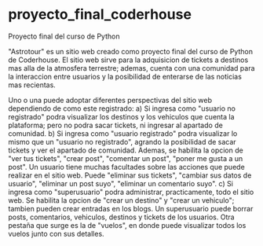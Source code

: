# proyecto_final_coderhouse
Proyecto final del curso de Python

"Astrotour" es un sitio web creado como proyecto final del curso de Python de Coderhouse. El sitio web sirve para la adquisicion de tickets a destinos mas alla de la atmosfera terrestre; ademas, cuenta con una comunidad para la interaccion entre usuarios y la posibilidad de enterarse de las noticias mas recientas.

Uno o una puede adoptar diferentes perspectivas del sitio web dependiendo de como este registrado: 
  a) Si ingresa como "usuario no registrado" podra visualizar los destinos y los vehiculos que cuenta la plataforma; pero no podra sacar tickets, ni ingresar al apartado de comunidad.
  b) Si ingresa como "usuario registrado" podra visualizar lo mismo que un "usuario no registrado", agrando la posibilidad de sacar tickets y ver el apartado de comunidad. Ademas, se habilita la opcion de "ver tus tickets", "crear post", "comentar un post", "poner me gusta a un post". Un usuario tiene muchas facultades sobre las acciones que puede realizar en el sitio web. Puede "eliminar sus tickets", "cambiar sus datos de usuario", "eliminar un post suyo", "eliminar un comentario suyo".
  c) Si ingresa como "superusuario" podra administrar, practicamente, todo el sitio web. Se habilita la opcion de "crear un destino" y "crear un vehiculo"; tambien pueden crear entradas en los blogs. Un superusuario puede borrar posts, comentarios, vehiculos, destinos y tickets de los usuarios. Otra pestaña que surge es la de "vuelos", en donde puede visualizar todos los vuelos junto con sus detalles.
